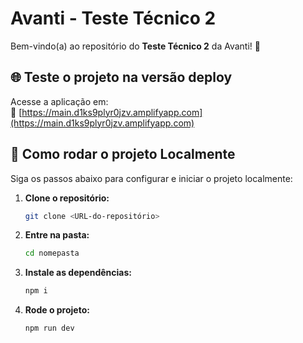 # Avanti - Teste Técnico 2

Bem-vindo(a) ao repositório do **Teste Técnico 2** da Avanti! 🚀

## 🌐 Teste o projeto na versão deploy

Acesse a aplicação em:  
🔗 [https://main.d1ks9plyr0jzv.amplifyapp.com](https://main.d1ks9plyr0jzv.amplifyapp.com)


## 🔧 Como rodar o projeto Localmente

Siga os passos abaixo para configurar e iniciar o projeto localmente:

1. **Clone o repositório:**

   ```bash
   git clone <URL-do-repositório>
2. **Entre na pasta:**

   ```bash
   cd nomepasta
3. **Instale as dependências:**

   ```bash
   npm i

4. **Rode o projeto:**

   ```bash
   npm run dev
